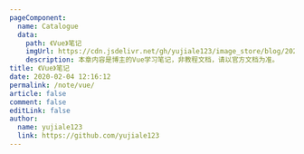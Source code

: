 ```yaml
---
pageComponent:
  name: Catalogue
  data:
    path: 《Vue》笔记
    imgUrl: https://cdn.jsdelivr.net/gh/yujiale123/image_store/blog/20200204143633.png
    description: 本章内容是博主的Vue学习笔记，非教程文档，请以官方文档为准。
title: 《Vue》笔记
date: 2020-02-04 12:16:12
permalink: /note/vue/
article: false
comment: false
editLink: false
author:
  name: yujiale123
  link: https://github.com/yujiale123
---
```


